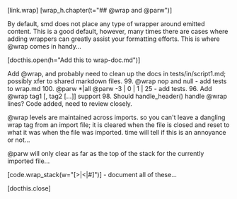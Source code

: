 [link.wrap]
[wrap_h.chapter(t="## @wrap and @parw")]

By default, smd does not place any type of wrapper around emitted content. This is a good default, however, many times there are cases where adding wrappers can greatly assist your formatting efforts. This is where @wrap comes in handy...

[docthis.open(h="Add this to wrap-doc.md")]

Add @wrap, and probably need to clean up the docs in tests/in/script1.md; possibly xfer to shared markdown files.
99. @wrap nop and null - add tests to wrap.md
100. @parw *|all @parw -3 | 0 | 1 | 25 - add tests.
96. Add @wrap tag1 [, tag2 [...]] support
98. Should handle_header() handle @wrap lines? Code added, need to review closely.

@wrap levels are maintained across imports. so you can't leave a dangling wrap tag from an import file; it is cleared when the file is closed and reset to what it was when the file was imported. time will tell if this is an annoyance or not...

@parw will only clear as far as the top of the stack for the currently imported file...

[code.wrap_stack(w="[>|<|#]")] - document all of these...

[docthis.close]

